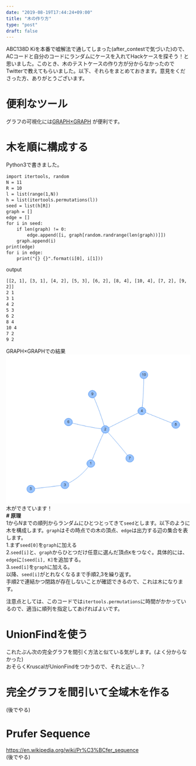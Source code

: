 ```yaml
---  
date: "2019-08-19T17:44:24+09:00"  
title: "木の作り方"  
type: "post"  
draft: false  
---  
```

  
ABC138D Kiを本番で嘘解法で通してしまった(after_contestで気づいた)ので、ACコードと自分のコードにランダムにケースを入れてHackケースを探そう！と思いました。このとき、木のテストケースの作り方が分からなかったのでTwitterで教えてもらいました。以下、それらをまとめておきます。意見をくださった方、ありがとうございます。  
  
# 便利なツール  
グラフの可視化には[GRAPH×GRAPH](https://hello-world-494ec.firebaseapp.com/about.html) が便利です。  
  
# 木を順に構成する  
Python3で書きました。  
```  
import itertools, random  
N = 11  
R = 10  
l = list(range(1,N))  
h = list(itertools.permutations(l))  
seed = list(h[R])  
graph = []  
edge = []  
for i in seed:  
    if len(graph) != 0:  
        edge.append([i, graph[random.randrange(len(graph))]])  
    graph.append(i)  
print(edge)  
for i in edge:  
    print("{} {}".format(i[0], i[1]))  
```  
output  
```  
[[2, 1], [3, 1], [4, 2], [5, 3], [6, 2], [8, 4], [10, 4], [7, 2], [9, 2]]  
2 1  
3 1  
4 2  
5 3  
6 2  
8 4  
10 4  
7 2  
9 2  
```  
GRAPH×GRAPHでの結果  
![](./p-1.png)  
木ができています！  
**# 原理**  
$1$から$N$までの順列からランダムにひとつとってきて`seed`とします。以下のように木を構成します。`graph`はその時点での木の頂点、`edge`は出力する辺の集合を表します。  
1.まず`seed[0]`を`graph`に加える  
2.`seed[i]`と、`graph`からひとつだけ任意に選んだ頂点`K`をつなぐ。具体的には、`edge`に`[seed[i], K]`を追加する。  
3.`seed[i]`を`graph`に加える。  
以降、`seed[i]`がとれなくなるまで手順2,3を繰り返す。  
手順2で連結かつ閉路が存在しないことが確認できるので、これは木になります。  
  
注意点としては、このコードでは`itertools.permutations`に時間がかかっているので、適当に順列を指定してあげればよいです。  
# UnionFindを使う  
これたぶん次の完全グラフを間引く方法と似ている気がします。(よく分からなかった)  
おそらくKruscalがUnionFindをつかうので、それと近い…？  
# 完全グラフを間引いて全域木を作る  
(後でやる)  
# Prufer Sequence  
https://en.wikipedia.org/wiki/Pr%C3%BCfer_sequence  
(後でやる)